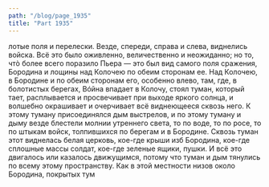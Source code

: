 ```yaml
---
path: "/blog/page_1935"
title: "Part 1935"
---
```


лотые поля и перелески. Везде, спереди, справа и слева, виднелись войска. Всё это было оживленно, величественно и неожиданно; но то, чтò более всего поразило Пьера — это был вид самого поля сражения, Бородина и лощины над Колочею по обеим сторонам ее.
Над Колочею, в Бородине и по обеим сторонам его, особенно влево, там, где, в болотистых берегах, Вóйна впадает в Колочу, стоял туман, который тает, расплывается и просвечивает при выходе яркого солнца, и волшебно окрашивает и очерчивает всё виднеющееся сквозь него. К этому туману присоединялся дым выстрелов, и по этому туману и дыму везде блестели молнии утреннего света, то по воде, то по росе, то по штыкам войск, толпившихся по берегам и в Бородине. Сквозь туман этот виднелась белая церковь, кое-где крыши изб Бородина, кое-где сплошные массы солдат, кое-где зеленые ящики, пушки. И всё это двигалось или казалось движущимся, потому что туман и дым тянулись по всему этому пространству. Как в этой местности низов около Бородина, покрытых тум
